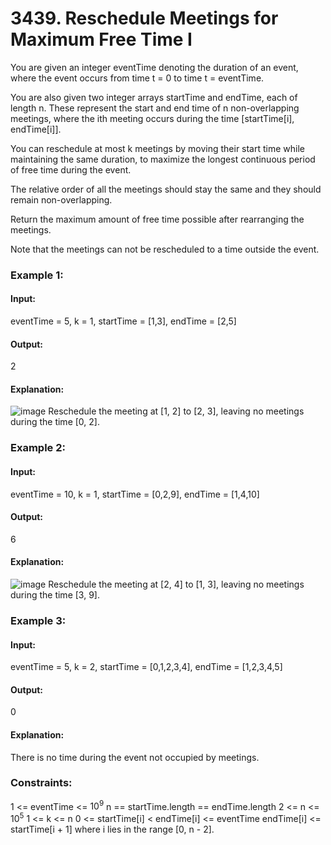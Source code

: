 # 3439. Reschedule Meetings for Maximum Free Time I
You are given an integer eventTime denoting the duration of an event, where the event occurs from time t = 0 to time t = eventTime.

You are also given two integer arrays startTime and endTime, each of length n. These represent the start and end time of n non-overlapping meetings, where the ith meeting occurs during the time [startTime[i], endTime[i]].

You can reschedule at most k meetings by moving their start time while maintaining the same duration, to maximize the longest continuous period of free time during the event.

The relative order of all the meetings should stay the same and they should remain non-overlapping.

Return the maximum amount of free time possible after rearranging the meetings.

Note that the meetings can not be rescheduled to a time outside the event.

### Example 1:
#### Input:
eventTime = 5, k = 1, startTime = [1,3], endTime = [2,5]
#### Output:
2
#### Explanation:
![image](https://github.com/user-attachments/assets/5bad20a0-8d3f-432d-aa9c-8d9de72d4e38)
Reschedule the meeting at [1, 2] to [2, 3], leaving no meetings during the time [0, 2].

### Example 2:
#### Input:
eventTime = 10, k = 1, startTime = [0,2,9], endTime = [1,4,10]
#### Output:
6
#### Explanation:
![image](https://github.com/user-attachments/assets/70efdb85-03e0-444f-acb1-e3576521ab62)
Reschedule the meeting at [2, 4] to [1, 3], leaving no meetings during the time [3, 9].

### Example 3:
#### Input: 
eventTime = 5, k = 2, startTime = [0,1,2,3,4], endTime = [1,2,3,4,5]
#### Output:
0
#### Explanation:
There is no time during the event not occupied by meetings.

### Constraints:
1 <= eventTime <= $`10^9`$
n == startTime.length == endTime.length
2 <= n <= $`10^5`$
1 <= k <= n
0 <= startTime[i] < endTime[i] <= eventTime
endTime[i] <= startTime[i + 1] where i lies in the range [0, n - 2].


